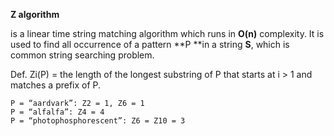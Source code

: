 **Z algorithm**

is a linear time string matching algorithm which runs in **O\(n\)** complexity. It is used to find all occurrence of a pattern **P **in a string **S**, which is common string searching problem.

Def. Zi\(P\) = the length of the longest substring of P that starts at i &gt; 1 and matches a prefix of P.

```
P = “aardvark”: Z2 = 1, Z6 = 1
P = “alfalfa”: Z4 = 4
P = “photophosphorescent”: Z6 = Z10 = 3
```



